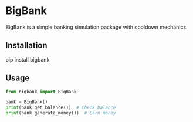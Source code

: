 # BigBank

BigBank is a simple banking simulation package with cooldown mechanics.

## Installation
pip install bigbank

## Usage
```python
from bigbank import BigBank

bank = BigBank()
print(bank.get_balance())  # Check balance
print(bank.generate_money())  # Earn money
```